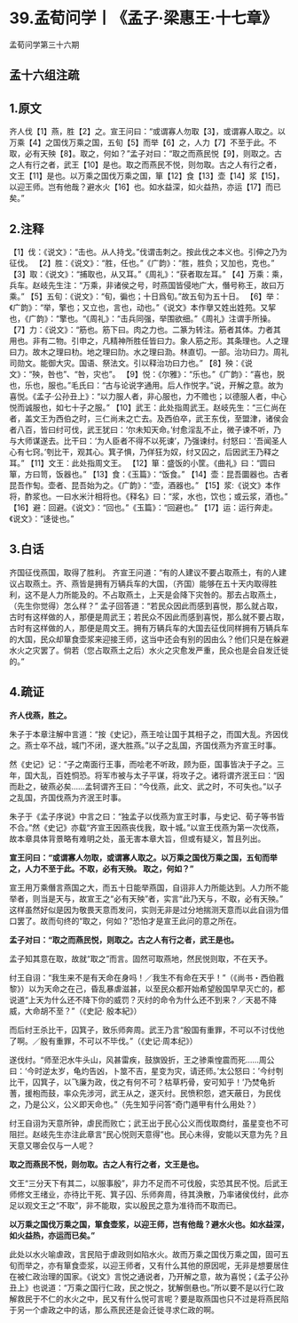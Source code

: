 # 39.孟荀问学丨《孟子·梁惠王·十七章》

孟荀问学第三十六期

## 孟十六组注疏

## 1.原文

齐人伐【1】燕，胜【2】之。宣王问曰：“或谓寡人勿取【3】，或谓寡人取之。以万乘【4】之国伐万乘之国，五旬【5】而举【6】之，人力【7】不至于此。不取，必有天殃【8】。取之，何如？”孟子对曰：“取之而燕民悦【9】，则取之。古之人有行之者，武王【10】是也。取之而燕民不悦，则勿取。古之人有行之者，文王【11】是也。以万乘之国伐万乘之国，箪【12】食【13】壶【14】浆【15】，以迎王师。岂有他哉？避水火【16】也。如水益深，如火益热，亦运【17】而已矣。”

## 2.注释

【1】伐：《说文》：“击也。从人持戈。”伐谓击刺之。按此伐之本义也。引伸之乃为征伐。
【2】胜：《说文》：“胜，任也。”《广韵》：“胜，胜负；又加也，克也。”
【3】取：《说文》：“捕取也，从又耳。”《周礼》：“获者取左耳。”
【4】万乘：乘，兵车。赵岐先生注：“万乘，非诸侯之号，时燕国皆侵地广大，僭号称王，故曰万乘。”
【5】五旬：《说文》：“旬，徧也；十日爲旬。”故五旬为五十日。
【6】举：《广韵》：“举，擎也；又立也，言也，动也。”《说文》本作擧又姓出姓苑。又挈也，《广韵》：“擎也。“《周礼》：“击兵同强，举围欲细。”《周礼》注谓手所操。
【7】力：《说文》：“筋也。筋下曰。肉之力也。二篆为转注。筋者其体。力者其用也。非有二物。引申之，凡精神所胜任皆曰力。象人筋之形。其条理也。人之理曰力。故木之理曰朸。地之理曰阞。水之理曰泐。林直切。一部。治功曰力。周礼司勋文。能御大灾。国语、祭法文。引以释治功曰力也。”
【8】殃：《说文》：“殃，咎也”、“咎，灾也”。
【9】悦：《尔雅》：“乐也。”《广韵》：“喜也，脱也，乐也，服也。”毛氏曰：“古与论说字通用。后人作悦字。”说，开解之意。故为喜悦。《孟子·公孙丑上》：“以力服人者，非心服也，力不赡也；以德服人者，中心悦而诚服也，如七十子之服。”
【10】武王：此处指周武王。赵岐先生：“三仁尚在者，盖文王为西伯之时，三仁尚未之亡去。及西伯卒，武王东伐，至盟津，诸侯会者八百，皆曰纣可伐，武王犹曰：‘尔未知天命。’纣愈淫乱不止，微子谏不听，乃与大师谋遂去。比干曰：‘为人臣者不得不以死谏’，乃强谏纣。纣怒曰：‘吾闻圣人心有七窍。’刳比干，观其心。箕子惧，乃佯狂为奴，纣又囚之，后因武王乃释之耳。”
【11】文王：此处指周文王。
【12】箪：盛饭的小筐。《曲礼》曰：“圆曰箪，方曰笥，饭器也。”
【13】食：《玉篇》：“饭食。”
【14】壶：昆吾圜器也。古者昆吾作匋。壶者、昆吾始为之。《广韵》：“壶，酒器也。”
【15】浆:《说文》本作将，酢浆也。一曰水米汁相将也。《释名》曰：“浆，水也，饮也；或云浆，酒也。”
【16】避：回避。《说文》：“回也。”《玉篇》：“回避也。”
【17】运：运行奔走。《说文》：“迻徙也。”

## 3.白话

齐国征伐燕国，取得了胜利。
齐宣王问道：“有的人建议不要占取燕土，有的人建议占取燕土。齐、燕皆是拥有万辆兵车的大国，（齐国）能够在五十天内取得胜利，这不是人力所能及的。不占取燕土，上天是会降下灾咎的。那去占取燕土，（先生你觉得）怎么样？”
孟子回答道：“若民众因此而感到喜悦，那么就占取，古时有这样做的人，那便是周武王；若民众不因此而感到喜悦，那么就不要占取，古时有这样做的人，那便是周文王。拥有万辆兵车的大国去征伐同样拥有万辆兵车的大国，民众却箪食壶浆来迎接王师，这当中还会有别的因由么？他们只是在躲避水火之灾罢了。倘若（您占取燕土之后）水火之灾愈发严重，民众也是会自发迁徙的。”

## 4.疏证

**齐人伐燕，胜之。**

朱子于本章注解中言道：“按《史记》，燕王哙让国于其相子之，而国大乱。齐因伐之。燕士卒不战，城门不闭，遂大胜燕。”以子之乱国，齐国伐燕为齐宣王时事。

然《史记》记：“子之南面行王事，而哙老不听政，顾为臣，国事皆决于子之。三年，国大乱，百姓恫恐。将军市被与太子平谋，将攻子之。诸将谓齐泯王曰：“因而赴之，破燕必矣......孟轲谓齐王曰：“今伐燕，此文、武之时，不可失也。”以子之乱国，齐国伐燕为齐泯王时事。

朱子于《孟子序说》中言之曰：“独孟子以伐燕为宣王时事，与史记、荀子等书皆不合。”然《史记》亦载“齐宣王因燕丧伐我，取十城。”以宣王伐燕为第一次伐燕，故本章具体背景略有难明之处，虽无害本章大旨，但或有疑义，暂且列出。

**宣王问曰：“或谓寡人勿取，或谓寡人取之。以万乘之国伐万乘之国，五旬而举之，人力不至于此。不取，必有天殃。 取之，何如？”**

宣王用万乘僭言燕国之大，而五十日能举燕国，自诩非人力所能达到。人力所不能举者，则当是天与，故宣王之“必有天殃”者，实言“此乃天与，不取，必有天殃。” 这样虽然好似是因为敬畏天意而发问，实则无非是过分地揣测天意而以此自诩为借口罢了。故而句终的“取之，何如？”恐怕才是宣王此问的意之所在。

**孟子对曰：“取之而燕民悦，则取之。古之人有行之者，武王是也。**

孟子知其意在取，故就“取之”而言。固然可取燕地，然民悦则取，不在天予。

纣王自诩：“我生来不是有天命在身吗！／我生不有命在天乎！”（《尚书・西伯戡黎》）以为天命之在己，昏乱暴虐滋甚，以至民众都开始希望殷国早早灭亡的，都说道“上天为什么还不降下你的威罚？灭纣的命令为什么还不到来？／天曷不降威，大命胡不至？”（《史記· 殷本紀》）

而后纣王杀比干，囚箕子，致乐师奔周。武王乃言“殷国有重罪，不可以不讨伐他了啊。／殷有重罪，不可以不毕伐。”（《史记·周本纪》）

遂伐纣。“师至汜水牛头山，风甚雷疾，鼓旗毁折，王之骖乘惶震而死......周公曰：‘今时逆太岁，龟灼告凶，卜筮不吉，星变为灾，请还师。’太公怒曰：’今纣刳比干，囚箕子，以飞廉为政，伐之有何不可？枯草朽骨，安可知乎！’乃焚龟折蓍，援枹而鼓，率众先涉河，武王从之，遂灭纣。民愤积怨，遮天蔽日，为民伐之，乃是公义，公义即天命也。”（先生知乎问答“奇门遁甲有什么用处？）

纣王自诩为天意所钟，虐民而败亡；武王出于民心公义而伐取商纣，虽星变也不可阻拦。赵岐先生亦注此章言“民心悦则天意得”也。民心未得，安能以天意为先？且天意又哪会仅与一人呢？



**取之而燕民不悦，则勿取。古之人有行之者，文王是也。**

文王“三分天下有其二，以服事殷”，非力不足而不可伐殷，实恐其民不悦。后武王师修文王绪业，亦待比干死、箕子囚、乐师奔周，待其涣散，乃率诸侯伐纣，此亦足以观文王之“不取”，非不能取，实以殷民之意为准待而不取而已。

**以万乘之国伐万乘之国，箪食壶浆，以迎王师，岂有他哉？避水火也。如水益深，如火益热，亦运而已矣。”**

此处以水火喻虐政，言民陷于虐政则如陷水火。故而万乘之国伐万乘之国，固可五旬而举之，亦有箪食壶浆，以迎王师者，又有什么其他的原因呢，无非是想要居住在被仁政治理的国家。《说文》言悦之通说者，乃开解之意，故为喜悦；《孟子公孙丑上》也说道：“万乘之国行仁政，民之悦之，犹解倒悬也。”所以要不是以行仁政解救民于不仁的水火之中，民又有什么悦可言呢？要是取燕国也只不过是将燕民陷于另一个虐政之中的话，那么燕民还是会迁徙寻求仁政的啊。